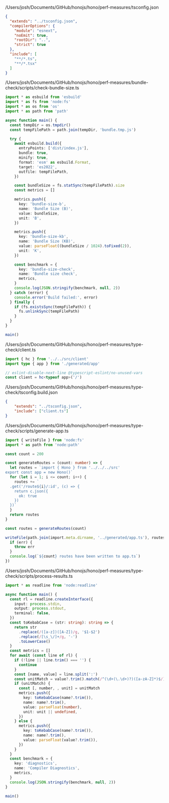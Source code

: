 /Users/josh/Documents/GitHub/honojs/hono/perf-measures/tsconfig.json
```json
{
  "extends": "../tsconfig.json",
  "compilerOptions": {
    "module": "esnext",
    "noEmit": true,
    "rootDir": "..",
    "strict": true
  },
  "include": [
    "**/*.ts",
    "**/*.tsx"
  ]
}

```
/Users/josh/Documents/GitHub/honojs/hono/perf-measures/bundle-check/scripts/check-bundle-size.ts
```typescript
import * as esbuild from 'esbuild'
import * as fs from 'node:fs'
import * as os from 'os'
import * as path from 'path'

async function main() {
  const tempDir = os.tmpdir()
  const tempFilePath = path.join(tempDir, 'bundle.tmp.js')

  try {
    await esbuild.build({
      entryPoints: ['dist/index.js'],
      bundle: true,
      minify: true,
      format: 'esm' as esbuild.Format,
      target: 'es2022',
      outfile: tempFilePath,
    })

    const bundleSize = fs.statSync(tempFilePath).size
    const metrics = []

    metrics.push({
      key: 'bundle-size-b',
      name: 'Bundle Size (B)',
      value: bundleSize,
      unit: 'B',
    })

    metrics.push({
      key: 'bundle-size-kb',
      name: 'Bundle Size (KB)',
      value: parseFloat((bundleSize / 1024).toFixed(2)),
      unit: 'K',
    })

    const benchmark = {
      key: 'bundle-size-check',
      name: 'Bundle size check',
      metrics,
    }
    console.log(JSON.stringify(benchmark, null, 2))
  } catch (error) {
    console.error('Build failed:', error)
  } finally {
    if (fs.existsSync(tempFilePath)) {
      fs.unlinkSync(tempFilePath)
    }
  }
}

main()

```
/Users/josh/Documents/GitHub/honojs/hono/perf-measures/type-check/client.ts
```typescript
import { hc } from '../../src/client'
import type { app } from './generated/app'

// eslint-disable-next-line @typescript-eslint/no-unused-vars
const client = hc<typeof app>('/')

```
/Users/josh/Documents/GitHub/honojs/hono/perf-measures/type-check/tsconfig.build.json
```json
{
    "extends": "../tsconfig.json",
    "include": ["client.ts"]
}

```
/Users/josh/Documents/GitHub/honojs/hono/perf-measures/type-check/scripts/generate-app.ts
```typescript
import { writeFile } from 'node:fs'
import * as path from 'node:path'

const count = 200

const generateRoutes = (count: number) => {
  let routes = `import { Hono } from '../../../src'
export const app = new Hono()`
  for (let i = 1; i <= count; i++) {
    routes += `
  .get('/route${i}/:id', (c) => {
    return c.json({
      ok: true
    })
  })`
  }
  return routes
}

const routes = generateRoutes(count)

writeFile(path.join(import.meta.dirname, '../generated/app.ts'), routes, (err) => {
  if (err) {
    throw err
  }
  console.log(`${count} routes have been written to app.ts`)
})

```
/Users/josh/Documents/GitHub/honojs/hono/perf-measures/type-check/scripts/process-results.ts
```typescript
import * as readline from 'node:readline'

async function main() {
  const rl = readline.createInterface({
    input: process.stdin,
    output: process.stdout,
    terminal: false,
  })
  const toKebabCase = (str: string): string => {
    return str
      .replace(/([a-z])([A-Z])/g, '$1-$2')
      .replace(/[\s_\/]+/g, '-')
      .toLowerCase()
  }
  const metrics = []
  for await (const line of rl) {
    if (!line || line.trim() === '') {
      continue
    }
    const [name, value] = line.split(':')
    const unitMatch = value?.trim().match(/^(\d+(\.\d+)?)([a-zA-Z]*)$/)
    if (unitMatch) {
      const [, number, , unit] = unitMatch
      metrics.push({
        key: toKebabCase(name?.trim()),
        name: name?.trim(),
        value: parseFloat(number),
        unit: unit || undefined,
      })
    } else {
      metrics.push({
        key: toKebabCase(name?.trim()),
        name: name?.trim(),
        value: parseFloat(value?.trim()),
      })
    }
  }
  const benchmark = {
    key: 'diagnostics',
    name: 'Compiler Diagnostics',
    metrics,
  }
  console.log(JSON.stringify(benchmark, null, 2))
}

main()

```
